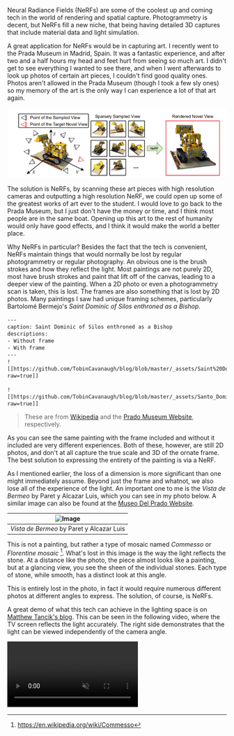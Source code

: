 Neural Radiance Fields (NeRFs) are some of the coolest up and coming tech in the world of rendering and spatial capture. Photogrammetry is decent, but NeRFs fill a new niche, that being having detailed 3D captures that include material data and light simulation.

A great application for NeRFs would be in capturing art. I recently went to the Prada Museum in Madrid, Spain. It was a fantastic experience, and after two and a half hours my head and feet hurt from seeing so much art. I didn't get to see everything I wanted to see there, and when I went afterwards to look up photos of certain art pieces, I couldn't find good quality ones. Photos aren't allowed in the Prada Museum (though I took a few sly ones) so my memory of the art is the only way I can experience a lot of that art again.

![](https://github.com/TobinCavanaugh/blog/blob/master/_assets/f800d93878ca7a02d9f5be18a638afb8-4096952053.png?raw=true)

The solution is NeRFs, by scanning these art pieces with high resolution cameras and outputting a high resolution NeRF, we could open up some of the greatest works of art ever to the student. I would love to go back to the Prada Museum, but I just don't have the money or time, and I think most people are in the same boat. Opening up this art to the rest of humanity would only have good effects, and I think it would make the world a better place.

Why NeRFs in particular? Besides the fact that the tech is convenient, NeRFs maintain things that would normally be lost by regular photogrammetry or regular photography. An obvious one is the brush strokes and how they reflect the light. Most paintings are not purely 2D, most have brush strokes and paint that lift off of the canvas, leading to a deeper view of the painting. When a 2D photo or even a photogrammetry scan is taken, this is lost. The frames are also something that is lost by 2D photos. Many paintings I saw had unique framing schemes, particularly Bartolomé Bermejo's *Saint Dominic of Silos enthroned as a Bishop*.

```image-layout-a
---
caption: Saint Dominic of Silos enthroned as a Bishop
descriptions:
- Without frame
- With frame
---
![[https://github.com/TobinCavanaugh/blog/blob/master/_assets/Saint%20Dominic%20of%20Silos%20enthroned%20as%20a%20Bishop.jpg?raw=true]]

![[https://github.com/TobinCavanaugh/blog/blob/master/_assets/Santo_Domingo_de_Silos_entronizado_como_obispo,_por_Bartolom%C3%A9_Bermejo.jpg?raw=true]]
```
> These are from [Wikipedia](https://en.wikipedia.org/wiki/Bartolom%C3%A9_Bermejo#/media/File:Santo_Domingo_de_Silos_entronizado_como_obispo,_por_Bartolom%C3%A9_Bermejo.jpg) and the [Prado Museum Website](https://www.museodelprado.es/en/the-collection/art-work/saint-dominic-of-silos-enthroned-as-a-bishop/f4cd7ad1-cc50-48fe-86f5-71dfe6672db1), respectively.

As you can see the same painting with the frame included and without it included are very different experiences. Both of these, however, are still 2D photos, and don't at all capture the true scale and 3D of the ornate frame. The best solution to expressing the entirety of the painting is via a NeRF.

As I mentioned earlier, the loss of a dimension is more significant than one might immediately assume. Beyond just the frame and whatnot, we also lose all of the experience of the light. An important one to me is the *Vista de Bermeo* by Paret y Alcazar Luis, which you can see in my photo below. A similar image can also be found at the [Museo Del Prado Website](https://www.museodelprado.es/en/the-collection/art-work/view-of-bermeo/e5c8ce62-39a8-443f-8f43-1b0ac6917d74).

| <center>![Image](https://github.com/TobinCavanaugh/blog/blob/master/_assets/Pasted%20image%2020250320210253.png?raw=true)</center> |
| :--------------------------------------------------------------------------------------------------------------------------------- |
| <center>*Vista de Bermeo* by Paret y Alcazar Luis</center>                                                                         |

This is not a painting, but rather a type of mosaic named *Commesso* or *Florentine mosaic* [^src]. What's lost in this image is the way the light reflects the stone. At a distance like the photo, the piece almost looks like a painting, but at a glancing view, you see the sheen of the individual stones. Each type of stone, while smooth, has a distinct look at this angle.

This is entirely lost in the photo, in fact it would require numerous different photos at different angles to express. The solution, of course, is NeRFs.

A great demo of what this tech can achieve in the lighting space is on [Matthew Tancik's blog](https://www.matthewtancik.com/nerf). This can be seen in the following video, where the TV screen reflects the light accurately. The right side demonstrates that the light can be viewed independently of the camera angle.

<video controls loop="true" muted="">
<source src="http://cseweb.ucsd.edu/~viscomp/projects/LF/papers/ECCV20/nerf/website_renders/viewdirs_website_bww.mp4">
</video>

[^src]: https://en.wikipedia.org/wiki/Commesso